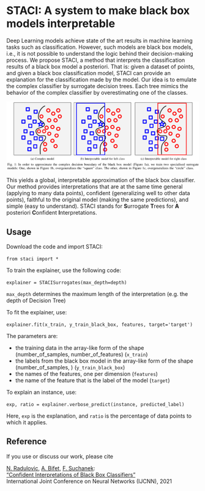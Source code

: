 # STACI: A system to make black box models interpretable

Deep Learning models achieve state of the art results in machine learning tasks such as classification. However, such models are black box models, i.e., 
it is not possible to understand the logic behind their decision-making process. We propose STACI, a method that interprets the classification results of a black box model a posteriori. That is: given a dataset of points, and given a black box classification model, STACI can provide an explanation for the classification made by the model. Our idea is to emulate the complex classifier by surrogate decision trees. Each tree mimics the behavior of the complex classifier by overestimating one of the classes. 

![Alt text](./experiments/staci_figure.png "STACI explained")

This yields a global, interpretable approximation of the black box classifier. Our method provides interpretations that are at the same time general (applying to many data points), confident (generalizing well to other data points), faithful to the original model (making the same predictions), and simple (easy to understand). STACI stands for
**S**urrogate **T**rees for **A** posteriori **C**onfident **I**nterpretations.

## Usage

Download the code and import STACI:

```from staci import *```


To train the explainer, use the following code:

```explainer = STACISurrogates(max_depth=depth)```

```max_depth``` determines the maximum length of the interpretation (e.g. the depth of Decision Tree)

To fit the explainer, use:

```explainer.fit(x_train, y_train_black_box, features, target='target')```

The parameters are:
* the training data in the array-like form of the shape (number_of_samples, number_of_features) (```x_train```)
* the labels from the black box model in the array-like form of the shape (number_of_samples, ) (```y_train_black_box```)
* the names of the features, one per dimension (```features```)
* the name of the feature that is the label of the model (```target```)


To explain an instance, use: 

```exp, ratio = explainer.verbose_predict(instance, predicted_label)```

Here, ```exp``` is the explanation, and ```ratio``` is the percentage of data points to which it applies.

## Reference

If you use or discuss our work, please cite

[N. Radulovic](https://github.com/nedRad88/), [A. Bifet](https://albertbifet.com/), [F. Suchanek](https://suchanek.name):  
[“Confident Interpretations of Black Box Classifiers”](https://suchanek.name/work/publications/ijcnn-2021.pdf)  
International Joint Conference on Neural Networks (IJCNN), 2021
